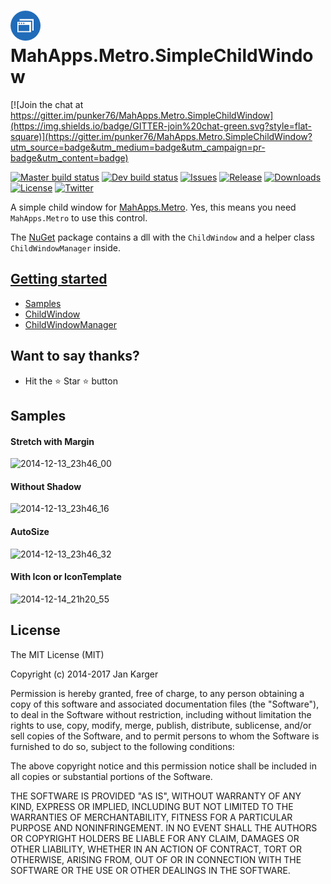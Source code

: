# ![icon](./src/MahApps.Metro.SimpleChildWindow48.png) MahApps.Metro.SimpleChildWindow

[![Join the chat at https://gitter.im/punker76/MahApps.Metro.SimpleChildWindow](https://img.shields.io/badge/GITTER-join%20chat-green.svg?style=flat-square)](https://gitter.im/punker76/MahApps.Metro.SimpleChildWindow?utm_source=badge&utm_medium=badge&utm_campaign=pr-badge&utm_content=badge)

[![Master build status](https://img.shields.io/appveyor/ci/punker76/mahapps-metro-simplechildwindow/master.svg?label=build-master&style=flat-square)](https://ci.appveyor.com/project/punker76/mahapps-metro-simplechildwindow/branch/master)
[![Dev build status](https://img.shields.io/appveyor/ci/punker76/mahapps-metro-simplechildwindow/dev.svg?label=build-dev&style=flat-square)](https://ci.appveyor.com/project/punker76/mahapps-metro-simplechildwindow/branch/dev)
[![Issues](https://img.shields.io/github/issues/punker76/MahApps.Metro.SimpleChildWindow.svg?style=flat-square)](https://github.com/punker76/MahApps.Metro.SimpleChildWindow/issues)
[![Release](https://img.shields.io/github/release/punker76/MahApps.Metro.SimpleChildWindow.svg?style=flat-square)](https://github.com/punker76/MahApps.Metro.SimpleChildWindow/releases/latest)
[![Downloads](https://img.shields.io/nuget/dt/MahApps.Metro.SimpleChildWindow.svg?style=flat-square)](http://www.nuget.org/packages/MahApps.Metro.SimpleChildWindow/)
[![License](https://img.shields.io/badge/license-MIT-blue.svg?style=flat-square)](https://github.com/punker76/MahApps.Metro.SimpleChildWindow/blob/master/License.txt)
[![Twitter](https://img.shields.io/badge/twitter-%40punker76-55acee.svg?style=flat-square)](https://twitter.com/punker76)

A simple child window for [MahApps.Metro](https://github.com/MahApps/MahApps.Metro). Yes, this means you need `MahApps.Metro` to use this control.

The [NuGet](https://www.nuget.org/packages/MahApps.Metro.SimpleChildWindow) package contains a dll with the `ChildWindow` and a helper class `ChildWindowManager` inside.

## [Getting started][wiki]

* [Samples][samples]
* [ChildWindow][childwindow]
* [ChildWindowManager][childwindowmanager]

## Want to say thanks?
 * Hit the :star: Star :star: button

## Samples

#### Stretch with Margin

![2014-12-13_23h46_00](https://user-images.githubusercontent.com/658431/28338627-de8c2890-6c09-11e7-99c3-c424e2c588a2.png)

#### Without Shadow

![2014-12-13_23h46_16](https://user-images.githubusercontent.com/658431/28338628-dea5f8e2-6c09-11e7-8349-8bce5cf7a1c8.png)

#### AutoSize

![2014-12-13_23h46_32](https://user-images.githubusercontent.com/658431/28338629-dea8afba-6c09-11e7-8b7d-cf7e2db2fa82.png)

#### With Icon or IconTemplate

![2014-12-14_21h20_55](https://user-images.githubusercontent.com/658431/28338630-deacb9ca-6c09-11e7-8bdf-054fb008afd6.png)

## License

The MIT License (MIT)

Copyright (c) 2014-2017 Jan Karger

Permission is hereby granted, free of charge, to any person obtaining a copy
of this software and associated documentation files (the "Software"), to deal
in the Software without restriction, including without limitation the rights
to use, copy, modify, merge, publish, distribute, sublicense, and/or sell
copies of the Software, and to permit persons to whom the Software is
furnished to do so, subject to the following conditions:

The above copyright notice and this permission notice shall be included in all
copies or substantial portions of the Software.

THE SOFTWARE IS PROVIDED "AS IS", WITHOUT WARRANTY OF ANY KIND, EXPRESS OR
IMPLIED, INCLUDING BUT NOT LIMITED TO THE WARRANTIES OF MERCHANTABILITY,
FITNESS FOR A PARTICULAR PURPOSE AND NONINFRINGEMENT. IN NO EVENT SHALL THE
AUTHORS OR COPYRIGHT HOLDERS BE LIABLE FOR ANY CLAIM, DAMAGES OR OTHER
LIABILITY, WHETHER IN AN ACTION OF CONTRACT, TORT OR OTHERWISE, ARISING FROM,
OUT OF OR IN CONNECTION WITH THE SOFTWARE OR THE USE OR OTHER DEALINGS IN THE
SOFTWARE.

[wiki]: https://github.com/punker76/MahApps.Metro.SimpleChildWindow/wiki
[childwindow]: https://github.com/punker76/MahApps.Metro.SimpleChildWindow/wiki/ChildWindow
[childwindowmanager]: https://github.com/punker76/MahApps.Metro.SimpleChildWindow/wiki/ChildWindowManager
[samples]: https://github.com/punker76/MahApps.Metro.SimpleChildWindow/wiki/Samples
